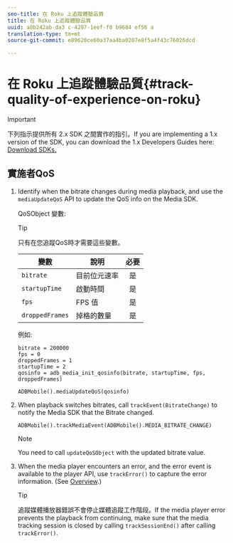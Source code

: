 ```yaml
---
seo-title: 在 Roku 上追蹤體驗品質
title: 在 Roku 上追蹤體驗品質
uuid: a8b242ab-da3 c-4297-1eef-f0 b9684 ef56 a
translation-type: tm+mt
source-git-commit: e89620ce60a37aa4ba0207e8f5a4f43c76026dcd

---
```



# 在 Roku 上追蹤體驗品質{#track-quality-of-experience-on-roku}

>[!IMPORTANT]
>
>下列指示提供所有 2.x SDK 之間實作的指引。If you are implementing a 1.x version of the SDK, you can download the 1.x Developers Guides here: [Download SDKs.](/help/sdk-implement/download-sdks.md)

## 實施者QoS

1. Identify when the bitrate changes during media playback, and use the `mediaUpdateQoS` API to update the QoS info on the Media SDK.

   QoSObject 變數:

   >[!TIP]
   >
   >只有在您追蹤QoS時才需要這些變數。

   | 變數 | 說明 | 必要 |
   | --- | --- | :---: |
   | `bitrate` | 目前位元速率 | 是 |
   | `startupTime` | 啟動時間 | 是 |
   | `fps` | FPS 值 | 是 |
   | `droppedFrames` | 掉格的數量 | 是 |

   例如:

   ```
   bitrate = 200000
   fps = 0
   droppedFrames = 1
   startupTime = 2
   qosinfo = adb_media_init_qosinfo(bitrate, startupTime, fps, droppedFrames)
   
   ADBMobile().mediaUpdateQoS(qosinfo)
   ```

   <!--
    QoS object creation:
 
    ```
    qosInfo=adb_media_init_qosinfo()
    qosInfo.bitrate = 200000
    qosInfo.fps = 0
    qosInfo.droppedFrames = 1
    qosInfo.startupTime = 2
    ```
    -->

1. When playback switches bitrates, call `trackEvent(BitrateChange)` to notify the Media SDK that the Bitrate changed.

   ```
   ADBMobile().trackMediaEvent(ADBMobile().MEDIA_BITRATE_CHANGE)
   ```

   >[!NOTE]
   >
   >You need to call `updateQoSObject` with the updated bitrate value.

   <!--
    ```
    qosContextData = {}
    ADBMobile().mediaTrackEvent(MEDIA_BITRATE_CHANGE, qosInfo, qosContextData)
    ```
 
    >[!IMPORTANT]
    >
    >Update the QoS object and call the bitrate change event on every bitrate change. This provides the most accurate QoS data.
    -->

1. When the media player encounters an error, and the error event is available to the player API, use `trackError()` to capture the error information. (See [Overview](/help/sdk-implement/track-errors/track-errors-overview.md).)

   >[!TIP]
   >
   >追蹤媒體播放器錯誤不會停止媒體追蹤工作階段。If the media player error prevents the playback from continuing, make sure that the media tracking session is closed by calling `trackSessionEnd()` after calling `trackError()`.

